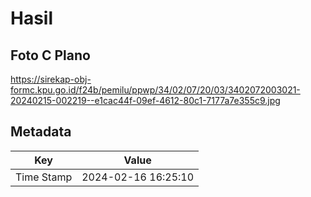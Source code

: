 # Hasil

## Foto C Plano

https://sirekap-obj-formc.kpu.go.id/f24b/pemilu/ppwp/34/02/07/20/03/3402072003021-20240215-002219--e1cac44f-09ef-4612-80c1-7177a7e355c9.jpg


## Metadata

| Key        | Value               |
| ---------- | ------------------- |
| Time Stamp | 2024-02-16 16:25:10 |



